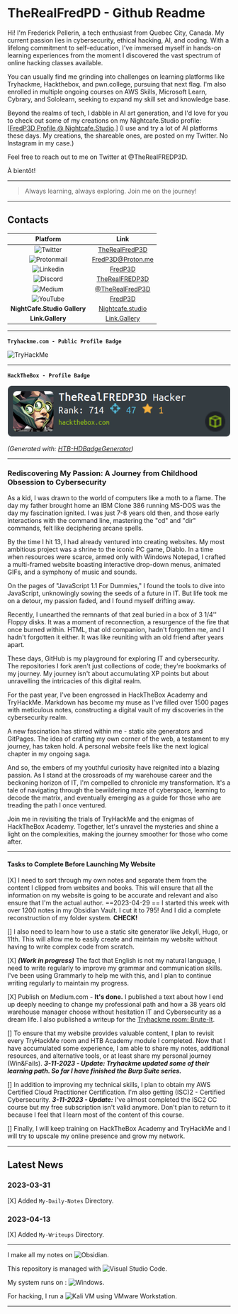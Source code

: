 # TheRealFredPD - Github Readme

Hi! I'm Frederick Pellerin, a tech enthusiast from Quebec City, Canada. My current passion lies in cybersecurity, ethical hacking, AI, and coding. With a lifelong commitment to self-education, I've immersed myself in hands-on learning experiences from the moment I discovered the vast spectrum of online hacking classes available.

You can usually find me grinding into challenges on learning platforms like Tryhackme, Hackthebox, and pwn.college, pursuing that next flag. I'm also enrolled in multiple ongoing courses on AWS Skills, Microsoft Learn, Cybrary, and Sololearn, seeking to expand my skill set and knowledge base.

Beyond the realms of tech, I dabble in AI art generation, and I'd love for you to check out some of my creations on my Nightcafe.Studio profile: [[FredP3D Profile @ Nightcafe.Studio](https://creator.nightcafe.studio/u/Fredp3d).]
(I use and try a lot of AI platforms these days. My creations, the shareable ones, are posted on my Twitter.  No Instagram in my case.)

Feel free to reach out to me on Twitter at @TheRealFREDP3D.

À bientôt!

---

> Always learning, always exploring. Join me on the journey!

---

## Contacts

|  Platform                                                                                                             |              Link                                                       |
|  :---------------------------------------------------------------------------------------------------------------:    |  :-------------------------------------------------------------------:  |
|  ![Twitter](https://img.shields.io/badge/Twitter-%231DA1F2.svg?style=for-the-badge&logo=Twitter&logoColor=white)      |  [TheRealFredP3D](https://twitter.com/TheRealFREDP3D)                   | 
|  ![Protonmail](https://img.shields.io/badge/ProtonMail-8B89CC?style=for-the-badge&logo=protonmail&logoColor=white)    |  [FredP3D@Proton.me](mailto:fredp3d@proton.me)                          | 
|  ![Linkedin](https://img.shields.io/badge/linkedin-%230077B5.svg?style=for-the-badge&logo=linkedin&logoColor=white)   |  [FredP3D](https://linkedin.com/in/FredP3D)                             |
|  ![Discord](https://img.shields.io/badge/Discord-%235865F2.svg?style=for-the-badge&logo=discord&logoColor=white)      |  [TheRealFREDP3D](https://discordhub.com/profile/1050577907296256070)   |
|  ![Medium](https://img.shields.io/badge/Medium-12100E?style=for-the-badge&logo=medium&logoColor=white)                |  [@TheRealFredP3D](https://medium.com/@TheRealFREDP3D)                  |  
|  ![YouTube](https://img.shields.io/badge/YouTube-%23FF0000.svg?style=for-the-badge&logo=YouTube&logoColor=white)      |  [FredP3D](https://www.youtube.com/@FredP3D)                            |
|  **NightCafe.Studio Gallery**                                                                                         |  [Nightcafe.studio](https://nightcafe.studio/u/FredP3D)                 |
|  **Link.Gallery**                                                                                                     |  [Link.Gallery](https://link.gallery/therealfredp3d)                    |

---

**`Tryhackme.com - Public Profile Badge`**

<img src="https://tryhackme-badges.s3.amazonaws.com/FREDP3D.png" alt="TryHackMe">

---

**`HackTheBox - Profile Badge`**

![HacktheBox Profile Badge](_attachement/HacktheBox%20-%20Profile.png)

*(Generated with: [HTB-HDBadgeGenerator](https://github.com/Flangvik/HTB-HDBadgeGenerator))*

---

### Rediscovering My Passion: A Journey from Childhood Obsession to Cybersecurity

As a kid, I was drawn to the world of computers like a moth to a flame. The day my father brought home an IBM Clone 386 running MS-DOS was the day my fascination ignited. I was just 7-8 years old then, and those early interactions with the command line, mastering the "cd" and "dir" commands, felt like deciphering arcane spells.

By the time I hit 13, I had already ventured into creating websites. My most ambitious project was a shrine to the iconic PC game, Diablo. In a time when resources were scarce, armed only with Windows Notepad, I crafted a multi-framed website boasting interactive drop-down menus, animated GIFs, and a symphony of music and sounds.

On the pages of "JavaScript 1.1 For Dummies," I found the tools to dive into JavaScript, unknowingly sowing the seeds of a future in IT. But life took me on a detour, my passion faded, and I found myself drifting away.

Recently, I unearthed the remnants of that zeal buried in a box of 3 1/4'' Floppy disks. It was a moment of reconnection, a resurgence of the fire that once burned within. HTML, that old companion, hadn't forgotten me, and I hadn't forgotten it either. It was like reuniting with an old friend after years apart.

These days, GitHub is my playground for exploring IT and cybersecurity. The repositories I fork aren't just collections of code; they're bookmarks of my journey. My journey isn't about accumulating XP points but about unravelling the intricacies of this digital realm.

For the past year, I've been engrossed in HackTheBox Academy and TryHackMe. Markdown has become my muse as I've filled over 1500 pages with meticulous notes, constructing a digital vault of my discoveries in the cybersecurity realm.

A new fascination has stirred within me - static site generators and GitPages. The idea of crafting my own corner of the web, a testament to my journey, has taken hold. A personal website feels like the next logical chapter in my ongoing saga.

And so, the embers of my youthful curiosity have reignited into a blazing passion. As I stand at the crossroads of my warehouse career and the beckoning horizon of IT, I'm compelled to chronicle my transformation. It's a tale of navigating through the bewildering maze of cyberspace, learning to decode the matrix, and eventually emerging as a guide for those who are treading the path I once ventured.

Join me in revisiting the trials of TryHackMe and the enigmas of HackTheBox Academy. Together, let's unravel the mysteries and shine a light on the complexities, making the journey smoother for those who come after.

---

#### Tasks to Complete Before Launching My Website

[X] I need to sort through my own notes and separate them from the content I clipped from websites and books. This will ensure that all the information on my website is going to be accurate and relevant and also ensure that I'm the actual author.  ==2023-04-29 == I started this week with over 1200 notes in my Obsidian Vault.  I cut it to 795!  And I did a complete reconstruction of my folder system.  **CHECK!**

[] I also need to learn how to use a static site generator like Jekyll, Hugo, or 11th. This will allow me to easily create and maintain my website without having to write complex code from scratch.

[X] ***(Work in progress)*** The fact that English is not my natural language, I need to write regularly to improve my grammar and communication skills. I've been using Grammarly to help me with this, and I plan to continue writing regularly to maintain my progress.  

[X] Publish on Medium.com - **It's done.** I published a text about how I end up deeply needing to change my professional path and how a 38 years old warehouse manager choose without hesitation IT and Cybersecurity as a dream life.  I also published a writeup for the [Tryhackme room: Brute-It](https://tryhackme.com/room/bruteit).

[] To ensure that my website provides valuable content, I plan to revisit every TryHackMe room and HTB Academy module I completed. Now that I have accumulated some experience,  I am able to share my notes, additional resources, and alternative tools, or at least share my personal journey (Win&Fails).
***3-11-2023 - Update: Tryhackme updated some of their learning path. So far I have finished the Burp Suite series.***

[] In addition to improving my technical skills, I plan to obtain my AWS Certified Cloud Practitioner Certification.  I'm also getting (ISC)2 - Certified Cybersecurity.
***3-11-2023 - Update:*** I've almost completed the ISC2 CC course but my free subscription isn't valid anymore.  Don't plan to return to it because I feel that I learn most of the content of this course.

[] Finally, I will keep training on HackTheBox Academy and TryHackMe and I will try to upscale my online presence and grow my network.

---

## Latest News

### 2023-03-31

[X] Added `My-Daily-Notes` Directory.

### 2023-04-13

[X] Added `My-Writeups` Directory.

---

I make all my notes on ![Obsidian](https://img.shields.io/badge/Obsidian-%23483699.svg?style=for-the-badge&logo=obsidian&logoColor=white).

This repository is managed with ![Visual Studio Code](https://img.shields.io/badge/Visual%20Studio%20Code-0078d7.svg?style=for-the-badge&logo=visual-studio-code&logoColor=white).

My system runs on : ![Windows](https://img.shields.io/badge/Windows-0078D6?style=for-the-badge&logo=windows&logoColor=white).

For hacking, I run a ![Kali](https://img.shields.io/badge/Kali-268BEE?style=for-the-badge&logo=kalilinux&logoColor=white) VM using VMware Workstation.

---
